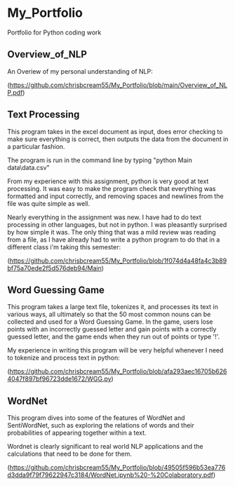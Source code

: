 # My_Portfolio
Portfolio for Python coding work

## Overview_of_NLP

An Overiew of my personal understanding of NLP:

(https://github.com/chrisbcream55/My_Portfolio/blob/main/Overview_of_NLP.pdf)

## Text Processing

This program takes in the excel document as input, does error checking to make sure everything is correct, then outputs the data from the document in a particular fashion.

The program is run in the command line by typing "python Main data\data.csv"

From my experience with this assignment, python is very good at text processing. It was easy to make the program check that everything was formatted and input correctly, and removing spaces and newlines from the file was quite simple as well.

Nearly everything in the assignment was new. I have had to do text processing in other languages, but not in python. I was pleasantly surprised by how simple it was. The only thing that was a mild review was reading from a file, as I have already had to write a python program to do that in a different class i'm taking this semester:

(https://github.com/chrisbcream55/My_Portfolio/blob/1f074d4a48fa4c3b89bf75a70ede2f5d576deb94/Main)

## Word Guessing Game

This program takes a large text file, tokenizes it, and processes its text in various ways, all ultimately so that the 50 most common nouns can be collected and used for a Word Guessing Game. In the game, users lose points with an incorrectly guessed letter and gain points with a correctly guessed letter, and the game ends when they run out of points or type '!'.

My experience in writing this program will be very helpful whenever I need to tokenize and process text in python:

(https://github.com/chrisbcream55/My_Portfolio/blob/afa293aec16705b6264047f897bf96723dde1672/WGG.py)

## WordNet

This program dives into some of the features of WordNet and SentiWordNet, such as exploring the relations of words and their probabilities of appearing together within a text.

Wordnet is clearly significant to real world NLP applications and the calculations that need to be done for them.

(https://github.com/chrisbcream55/My_Portfolio/blob/49505f596b53ea776d3dda9f79f79622947c3184/WordNet.ipynb%20-%20Colaboratory.pdf)

